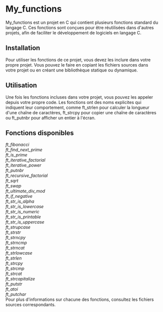 # My_functions

My_functions est un projet en C qui contient plusieurs fonctions standard du langage C. Ces fonctions sont conçues pour être réutilisées dans d'autres projets, afin de faciliter le développement de logiciels en langage C.

## Installation

Pour utiliser les fonctions de ce projet, vous devez les inclure dans votre propre projet. Vous pouvez le faire en copiant les fichiers sources dans votre projet ou en créant une bibliothèque statique ou dynamique.

## Utilisation

Une fois les fonctions incluses dans votre projet, vous pouvez les appeler depuis votre propre code. Les fonctions ont des noms explicites qui indiquent leur comportement, comme ft_strlen pour calculer la longueur d'une chaîne de caractères, ft_strcpy pour copier une chaîne de caractères ou ft_putnbr pour afficher un entier à l'écran.

## Fonctions disponibles

*ft_fibonacci<br>
ft_find_next_prime<br>
ft_is_prime<br>
ft_iterative_factorial<br>
ft_iterative_power<br>
ft_putnbr<br>
ft_recursive_factorial<br>
ft_sqrt<br>
ft_swap<br>
ft_ultimate_div_mod<br>
ft_if_negative<br>
ft_str_is_alpha<br>
ft_str_is_lowercase<br>
ft_str_is_numeric<br>
ft_str_is_printable<br>
ft_str_is_uppercase<br>
ft_strupcase<br>
ft_strstr<br>
ft_strncpy<br>
ft_strncmp<br>
ft_strncat<br>
ft_strlowcase<br>
ft_strlen<br>
ft_strcpy<br>
ft_strcmp<br>
ft_strcat<br>
ft_strcapitalize<br>
ft_putstr<br>
ft_atoi<br>
ft_putchar<br>*
Pour plus d'informations sur chacune des fonctions, consultez les fichiers sources correspondants.
